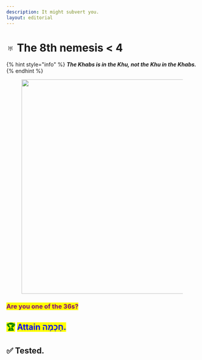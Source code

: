 ```yaml
---
description: It might subvert you.
layout: editorial
---
```


# ♅ The 8th nemesis < 4

{% hint style="info" %}
_**The Khabs is in the Khu, not the Khu in the Khabs.**_
{% endhint %}

<figure><img src="../../../../../.gitbook/assets/pexels-btgl-♡-19830088.jpg" alt="" width="563"><figcaption></figcaption></figure>

### <mark style="color:purple;">Are you one of the 36s?</mark>



## <mark style="color:green;">🏆</mark> <mark style="color:blue;">Attain חָכְמָה.</mark>

## ✅ Tested.
